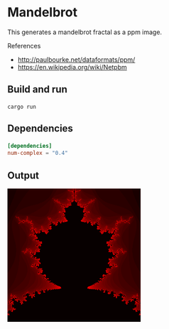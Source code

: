 # Mandelbrot

This generates a mandelbrot fractal as a ppm image.

References
- <http://paulbourke.net/dataformats/ppm/>
- <https://en.wikipedia.org/wiki/Netpbm>


## Build and run

```cargo
cargo run
```

## Dependencies

```toml
[dependencies]
num-complex = "0.4"
```

## Output

![Mandelbrot](mandelbrot.png)
